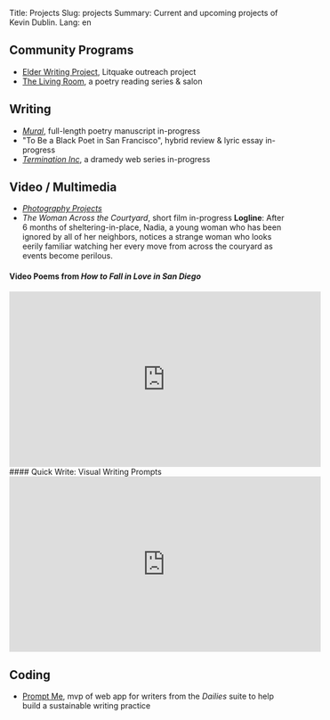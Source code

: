 Title: Projects
Slug: projects
Summary: Current and upcoming projects of Kevin Dublin. 
Lang: en

## Community Programs

- [Elder Writing Project](https://eldetwriting.net), Litquake outreach project
- [The Living Room](https://thelivingroomsf.com/), a poetry reading series & salon

## Writing

- [*Mural*](https://shuffle.do/projects/mural-poems), full-length poetry manuscript in-progress
- "To Be a Black Poet in San Francisco", hybrid review & lyric essay in-progress
- [*Termination Inc*](https://kevindublin.com/pdfs/terminationinc.pdf), a dramedy web series in-progress

## Video / Multimedia
- [*Photography Projects*](https://kdublin.com)
- *The Woman Across the Courtyard*, short film in-progress
**Logline**: After 6 months of sheltering-in-place, Nadia, a young woman who has been ignored by all of her neighbors, notices a strange woman who looks eerily familiar watching her every move from across the couryard as events become perilous.

#### Video Poems from *How to Fall in Love in San Diego*
<iframe width="560" height="315" src="https://www.youtube.com/embed/videoseries?list=PL69zjcOF2crMt3cn7WQdTq5LshUFI58qH" title="YouTube video player" frameborder="0" allow="accelerometer; autoplay; clipboard-write; encrypted-media; gyroscope; picture-in-picture" allowfullscreen></iframe>
#### Quick Write: Visual Writing Prompts
<iframe width="560" height="315" src="https://www.youtube.com/embed/videoseries?list=PL69zjcOF2crOnhz6wAOZO9C27b30cQ8De" title="YouTube video player" frameborder="0" allow="accelerometer; autoplay; clipboard-write; encrypted-media; gyroscope; picture-in-picture" allowfullscreen></iframe>

## Coding

- [Prompt Me](https://promptme.net), mvp of web app for writers from the *Dailies* suite to help build a sustainable writing practice
